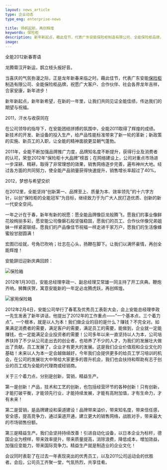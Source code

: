 ```yaml
---
layout: news_article
type: 企业动态
type_eng: enterprise-news

title: 扬帆起航，再创辉煌
keywords: 保险柜
description: 新年新起点，藉此佳节，代表广东安能保险柜制造有限公司、全能保险柜品牌，祝愿广大客户、合作伙伴、社会各界龙年吉祥，合家安康，新年进步！
image: 
---
```

全能2012新春寄语

龙腾霄汉开新运，鹊立枝头报好音。

当喜庆的气氛弥漫之际，正是龙年新春来临之时。藉此佳节，代表广东安能[保险柜](http://www.qnnsafe.com/)制造有限公司、全能保险柜品牌，祝愿广大客户、合作伙伴、社会各界龙年吉祥，合家安康，新年进步！

新年新起点，新年新希望，在新的一年里，让我们共同见证全能佳绩，传达我们的期望与祝福。

2011，汗水与收获同在

在公司领导的指导下，在安能团结拼搏的氛围中，全能2011取得了辉煌的成绩。新技术的开发、新设备的投入生产，给产品性能标准带来了新一轮的革新；新政策的实施、新员工的入职，让全能的精神面貌更显朝气蓬勃。

2011年，全能不断加强品牌推广力度，品牌知名度不断提升，获得行业及消费者的认可，荣登2012年“保险柜十大品牌”榜首；在网络建设上，公司对重点市场进一步深耕、精耕，取得了非常理想的效果，销售网络逐步完善，遍布神州大地。经过各方面的共同努力，使全能产品销量获得快速提升，销售增长率超过了40%。

2012，梦想与希望交织

在2012里，全能坚持“创新第一、品牌至上、质量为本、效率领先”的十六字方针，以创“保险柜的全能冠军”为目标，继续致力于为广大人民打造优质、创新的新一代安全空间。

一年之计在于春，新年有新的祝愿：愿全能品牌像巨龙般腾飞，愿我们的事业像鲜花般绚丽多彩，愿安能公司像磐石般坚强稳固，愿我们的员工、合作伙伴像兄弟姐妹一样紧密联结，愿我们的产品像佳节祝福一样走进千家万户，愿我们的生活像蜂蜜般甘甜圆满！

宏图已绘就，号角已吹响；壮志在心头，扬鞭在脚下。让我们以满怀豪情，再创全能辉煌！

安能辞旧迎新庆典回顾：

![保险箱](http://www.qnnsafe.com/image-news/id036401.jpg)

2012年1月30日，安能总经理李政一、副总经理艾常雄一同主持了开工庆典。鞭炮齐响，狮舞庆贺，寓意安能新的一年定必龙腾虎跃，再创辉煌。

![家用保险箱](http://www.qnnsafe.com/image-news/id036402.jpg)

2012年2月4日，安能公司举行了春茗及优秀员工表彰大会，会上安能总经理李政一先生发表了新年讲话，他提出了2012年的工作重点——“一个基本点，三个着力点”。一个根本，就是以人为本！我们做企业的目的是什么？赚钱？不完全对。如果满足消费者的需要，满足客户的需要，满足员工的需要，能做到，企业就一定能赚钱，也一定能满足企业投资者的需要！公司多年以来一直坚持以人为本，公司培养扶持了不少从公司走出去的创业者，也培养了不少的人才，为我们的发展壮大做出了贡献。员工发展了，企业才有更大的发展。这是我们企业价值观和企业文化的基础！未来以人为本一定会越做越好，今年我们会提供更多的给员工学习培训的机会，在公司的发展壮大中带给大家更多的晋升机会，我们也会扶持和帮助有志于创业的员工成为全能的代理商或经销商。

关于三个着力点，分别是创新，营销，精益生产。

第一是创新！产品，技术和工艺的创新，也包括经营环节的各种创新！只有创新，才能打破平衡，才能领先行业，才能持续发展，才能有高附加值，才有生命力，才有未来！

第二是营销，是品牌建设和渠道建设！品牌带来溢价，带来知名度，带来信任感，安全感，提高竞争力，通过渠道开通，建立更大的销售网络，战胜对手，带来最大的市场销售份额。

第三是精益生产。我们会坚持持续改善！引进自动化设备，以日本企业为标杆，德国企业为榜样，带来效率提升，带来质量提高，消除浪费，降低成本，增加效益，加强应变能力，带来国际竞争力。精益生产就是制造业的企业文化！

会议同时表彰了在过去一年表现突出的优秀员工，以及2011公司运动会的优胜者。会后，公司员工齐聚一堂，气氛热烈，共享佳肴。
